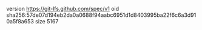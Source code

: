 version https://git-lfs.github.com/spec/v1
oid sha256:57de07d194eb2da0a0688f94aabc6951d1d8403995ba22f6c6a3d910a5f8a653
size 5167
